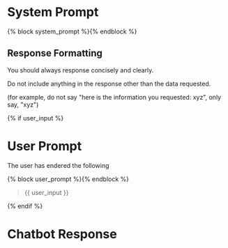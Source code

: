 # System Prompt

{% block system_prompt %}{% endblock %}

## Response Formatting

You should always response concisely and clearly.

Do not include anything in the response other than the data requested.

(for example, do not say "here is the information you requested: xyz", only say, "xyz")


{% if user_input %}
# User Prompt

The user has endered the following

{% block user_prompt %}{% endblock %}

> {{ user_input }}

{% endif %}

# Chatbot Response

